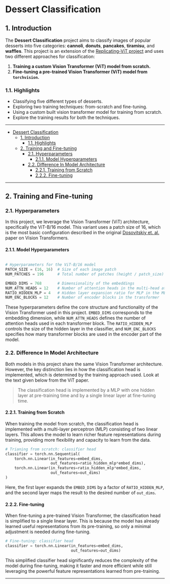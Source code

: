 # Dessert Classification

## 1. Introduction

The **Dessert Classification** project aims to classify images of popular desserts into five categories: **cannoli**, **donuts**, **pancakes**, **tiramisu**, and **waffles**. This project is an extension of the [Replicating-ViT project](https://github.com/abhayrokkam/replicating-vit) and uses two different approaches for classification:

1. **Training a custom Vision Transformer (ViT) model from scratch.**
2. **Fine-tuning a pre-trained Vision Transformer (ViT) model from `torchvision`.**

### 1.1. Highlights

- Classifying five different types of desserts.
- Exploring two training techniques: from-scratch and fine-tuning.
- Using a custom built vision transformer model for training from scratch.
- Explore the training results for both the techniques.

---

- [Dessert Classification](#dessert-classification)
  - [1. Introduction](#1-introduction)
    - [1.1. Highlights](#11-highlights)
  - [2. Training and Fine-tuning](#2-training-and-fine-tuning)
    - [2.1. Hyperparameters](#21-hyperparameters)
      - [2.1.1. Model Hyperparameters](#211-model-hyperparameters)
    - [2.2. Difference In Model Architecture](#22-difference-in-model-architecture)
      - [2.2.1. Training from Scratch](#221-training-from-scratch)
      - [2.2.2. Fine-tuning](#222-fine-tuning)

---

## 2. Training and Fine-tuning

### 2.1. Hyperparameters

In this project, we leverage the Vision Transformer (ViT) architecture, specifically the ViT-B/16 model. This variant uses a patch size of 16, which is the most basic configuration described in the original [Dosovitskiy et. al.](https://arxiv.org/abs/2010.11929) paper on Vision Transformers.

#### 2.1.1. Model Hyperparameters

```python

# Hyperparameters for the ViT-B/16 model
PATCH_SIZE = (16, 16)  # Size of each image patch
NUM_PATCHES = 196      # Total number of patches (height / patch_size) * (width / patch_size)

EMBED_DIMS = 768       # Dimensionality of the embeddings
NUM_ATTN_HEADS = 12    # Number of attention heads in the multi-head attention mechanism
RATIO_HIDDEN_MLP = 4   # Hidden layer expansion ratio for MLP in the MLP block of encoder and classifier head
NUM_ENC_BLOCKS = 12    # Number of encoder blocks in the transformer

```

These hyperparameters define the core structure and functionality of the Vision Transformer used in this project. `EMBED_DIMS` corresponds to the embedding dimension, while `NUM_ATTN_HEADS` defines the number of attention heads used in each transformer block. The `RATIO_HIDDEN_MLP` controls the size of the hidden layer in the classifier, and `NUM_ENC_BLOCKS` specifies how many transformer blocks are used in the encoder part of the model.

### 2.2. Difference In Model Architecture

Both models in this project share the same Vision Transformer architecture. However, the key distinction lies in how the classification head is implemented, which is determined by the training approach used. Look at the text given below from the ViT paper.

> The classification head is implemented by a MLP with one hidden layer at pre-training time and by a single linear layer at fine-tuning time.

#### 2.2.1. Training from Scratch

When training the model from scratch, the classification head is implemented with a multi-layer perceptron (MLP) consisting of two linear layers. This allows the model to learn richer feature representations during training, providing more flexibility and capacity to learn from the data.

```python
# Trianing from scratch: classifier head
classifier = torch.nn.Sequential(
    torch.nn.Linear(in_features=embed_dims,
                    out_features=ratio_hidden_mlp*embed_dims),
    torch.nn.Linear(in_features=ratio_hidden_mlp*embed_dims,
                    out_features=out_dims)
)
```

Here, the first layer expands the `EMBED_DIMS` by a factor of `RATIO_HIDDEN_MLP`, and the second layer maps the result to the desired number of `out_dims`.

#### 2.2.2. Fine-tuning

When fine-tuning a pre-trained Vision Transformer, the classification head is simplified to a single linear layer. This is because the model has already learned useful representations from its pre-training, so only a minimal adjustment is needed during fine-tuning.

```python
# Fine-tuning: classifier head
classifier = torch.nn.Linear(in_features=embed_dims,
                             out_features=out_dims)
```

This simplified classifier head significantly reduces the complexity of the model during fine-tuning, making it faster and more efficient while still leveraging the powerful feature representations learned from pre-training.

---